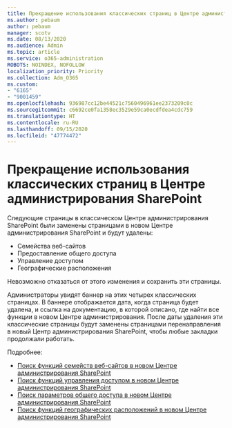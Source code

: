 ```yaml
---
title: Прекращение использования классических страниц в Центре администрирования SharePoint
ms.author: pebaum
author: pebaum
manager: scotv
ms.date: 08/13/2020
ms.audience: Admin
ms.topic: article
ms.service: o365-administration
ROBOTS: NOINDEX, NOFOLLOW
localization_priority: Priority
ms.collection: Adm_O365
ms.custom:
- "6165"
- "9001459"
ms.openlocfilehash: 936987cc12be44521c7560496961ee2373209c0c
ms.sourcegitcommit: c6692ce0fa1358ec3529e59ca0ecdfdea4cdc759
ms.translationtype: HT
ms.contentlocale: ru-RU
ms.lasthandoff: 09/15/2020
ms.locfileid: "47774472"
---
```

# <a name="retire-classic-pages-in-sharepoint-admin-center"></a>Прекращение использования классических страниц в Центре администрирования SharePoint

Следующие страницы в классическом Центре администрирования SharePoint были заменены страницами в новом Центре администрирования SharePoint и будут удалены: 

- Семейства веб-сайтов 
- Предоставление общего доступа
- Управление доступом
- Географические расположения

Невозможно отказаться от этого изменения и сохранить эти страницы.

Администраторы увидят баннер на этих четырех классических страницах. В баннере отображается дата, когда страница будет удалена, и ссылка на документацию, в которой описано, где найти все функции в новом Центре администрирования. После даты удаления эти классические страницы будут заменены страницами перенаправления в новый Центр администрирования SharePoint, чтобы любые закладки продолжали работать.
  
Подробнее:

- [Поиск функций семейств веб-сайтов в новом Центре администрирования SharePoint](https://docs.microsoft.com/sharepoint/site-collections-page)
- [Поиск функций управления доступом в новом Центре администрирования SharePoint](https://docs.microsoft.com/sharepoint/control-access)
- [Поиск параметров общего доступа в новом Центре администрирования SharePoint](https://docs.microsoft.com/sharepoint/sharing-settings)
- [Поиск функций географических расположений в новом Центре администрирования SharePoint](https://docs.microsoft.com/sharepoint/manage-geo-locations)